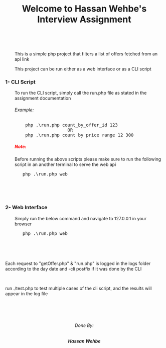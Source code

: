 <h1 style="text-align: center">Welcome to Hassan Wehbe's Interview Assignment</h1>
<br><br><br>
<div>
    <p style="margin-left: 30px">
        This is a simple php project that filters a list of offers fetched from an 
    api link
    </p>
    <p style="margin-left: 30px">
        This project can be run either as a web interface or as a CLI script
    </p>
</div>
<h3>1- CLI Script</h3>
<div style="margin-left: 30px">
        <p>
            To run the CLI  script, simply call the run.php file as stated in the assignment documentation
        </p>    
        <h6>Example:</h6>
<pre>
    php .\run.php count_by_offer_id 123
                    OR
    php .\run.php count_by_price_range 12 300
</pre>
        <h5 style="color: red">Note: </h5>
        <p>Before running the above scripts please make sure to run the following script in an another terminal to serve the web api</p>
        <pre>   php .\run.php web</pre>
</div>
<br><br><br>
<h3>2- Web Interface</h3>
<div style="margin-left: 30px">
    <p>Simply run the below command and navigate to 127.0.0.1 in your browser</p>
    <pre>   php .\run.php web</pre>
</div>
<br><br><br>

<div>
    <p>
        Each request to "getOffer.php" & "run.php" is logged in the logs folder according to the day date and -cli postfix if it was done by the CLI
    </p>
</div>
<br>
<div>
    <p>
        run ./test.php to test multiple cases of the cli script, and the results will appear in the log file
    </p>
</div>

<br><br><br>
<div style="text-align: center">
    <h6>Done By: </h6><h5>Hassan Wehbe</h5>
</div>

